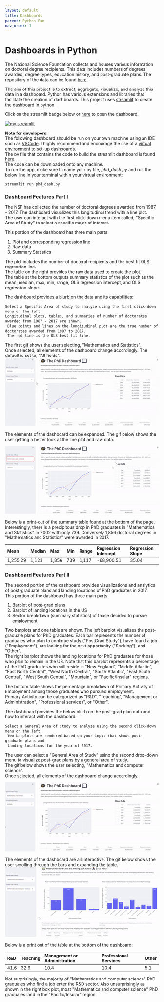 ```yaml
---
layout: default
title: Dashboards
parent: Python Fun
nav_order: 1
---
```


# Dashboards in Python  

The National Science Foundation collects and houses various information on doctoral degree recipients. This data includes numbers of degrees awarded, degree types, education history, and post-graduate plans. The repository of the data can be found [here](https://ncses.nsf.gov/pubs/nsf19301/data).  

The aim of this project is to extract, aggregate, visualize, and analyze this data in a dashboard. Python has various extensions and libraries that facilitate the creation of dashboards. This project uses [streamlit](https://streamlit.io/) to create the dashboard in python.   


Click on the streamlit badge below or [here](https://share.streamlit.io/delashu/pysolve_notebooks/main/dashboard/phd_dash.py) to open the dashboard.  

[![my streamlit](https://static.streamlit.io/badges/streamlit_badge_black_white.svg)](https://share.streamlit.io/delashu/pysolve_notebooks/main/dashboard/phd_dash.py)  
  

**Note for developers**:  
The following dashboard should be run on your own machine using an IDE such as [VSCode](https://code.visualstudio.com/). I highly recommend and encourage the use of a [virtual environment](https://code.visualstudio.com/docs/python/environments) to set-up dashboards.  
The py file that contains the code to build the streamlit dashboard is found [here](https://github.com/delashu/pysolve_notebooks/blob/main/dashboard/phd_dash.py).  
The code can be downloaded onto any machine.  
To run the app, make sure to name your py file, *phd_dash.py* and run the below line in your terminal within your virtual environment:  
```
streamlit run phd_dash.py
```


### Dashboard Features Part I   
The NSF has collected the number of doctoral degrees awarded from 1987 - 2017. The dashboard visualizes this longitudinal trend with a line plot.  
The user can interact with the first click-down menu item called, "Specific Area of Study" to select a specific major of interest. 

This portion of the dashboard has three main parts:  
1. Plot and corresponding regression line  
2. Raw data 
3. Summary Statistics  
  
The plot includes the number of doctoral recipients and the best fit OLS regression line.  
The table on the right provides the raw data used to create the plot.  
The table at the bottom outputs summary statistics of the plot such as the mean, median, max, min, range, OLS regression intercept, and OLS regression slope.   

The dashboard provides a blurb on the data and its capabilities:  
```
Select a Specific Area of study to analyze using the first click-down menu on the left. 
Longitudinal plots, tables, and summaries of number of doctorates awarded from 1987 - 2017 are shown.
 Blue points and lines on the longitudinal plot are the true number of doctorates awarded from 1987 to 2017. 
 The red line is the OLS best fit line.
```


The first gif shows the user selecting, "Mathematics and Statistics".  
Once selected, all elements of the dashboard change accordingly. The default is set to, "All fields".      
![Example Dash one](dash_one.gif)   


The elements of the dashboard can be expanded. The gif below shows the user getting a better look at the line plot and raw data.   

![Example Dash two](dash_two.gif)   

Below is a print-out of the summary table found at the bottom of the page.  Interestingly, there is a precipitous drop in PhD graduates in "Mathematics and Statistics" in 2002 with only 739. Conversely 1,856 doctoral degrees in "Mathematics and Statistics" were awarded in 2017.    

| Mean        | Median            | Max | Min | Range        | Regression Intercept            | Regression Slope |
|:-------------|:------------------|:-------------|:---------------|:-------------|:------------------|:-------------|
| 1,255.29 |  1,123   | 1,856         | 739           |1,117 |  -68,900.51   | 35.04         |


### Dashboard Features Part II   
The second portion of the dashboard provides visualizations and analytics of post-graduate plans and landing locations of PhD graduates in 2017.  
This portion of the dashboard has three main parts:  
1. Barplot of post-grad plans    
2. Barplot of landing locations in the US     
3. Sector breakdown (summary statistics) of those decided to pursue employment      


Two barplots and one table are shown. The left barplot visualizes the post-graduate plans for PhD graduates. Each bar represents the number of graduates who plan to continue study ("PostGrad Study"), have found a job ("Employment"), are looking for the next opportunity ("Seeking"), and "Other".  
The right barplot shows the landing locations for PhD graduates for those who plan to remain in the US. Note that this barplot represents a percentage of the PhD graduates who will reside in "New England", "Middle Atlantic", "East North Central", "West North Central", "South Atlantic", "East South Central", "West South Central", "Mountain", or "Pacific/Insular" regions.  

The bottom table shows the percentage breakdown of Primary Activity of Employment among those graduates who pursued employment.  
Primary Activity can be categorized as "R&D", "Teaching", "Management or Administration", "Professional services", or "Other". 


The dashboard provides the below blurb on the post-grad plan data and how to interact with the dashboard:    
```
Select a General Area of study to analyze using the second click-down menu on the left.
 Two barplots are rendered based on your input that shows post-graduate plans and 
 landing locations for the year of 2017.
```

The user can select a "General Area of Study" using the second drop-down menu to visualize post-grad plans by a general area of study.  
The gif below shows the user selecting, "Mathematics and computer science".  
Once selected, all elements of the dashboard change accordingly.   

![Example Dash three](dash_three.gif)  

The elements of the dashboard are all interactive. The gif below shows the user scrolling through the bars and expanding the table.   
![Example Dash three](dash_four.gif)  

Below is a print out of the table at the bottom of the dashboard:   
  
| R&D        | Teaching            | Management or Administration | Professional Services | Other        |
|:-------------|:------------------|:-------------|:---------------|:-------------|
| 41.6 |  32.9   | 10.4         | 10.4           |5.1 |  
  

Not surprisingly, the majority of "Mathematics and computer science" PhD graduates who find a job enter the R&D sector. Also unsurprisingly as shown in the right box plot, most "Mathematics and computer science" PhD graduates land in the "Pacific/Insular" region.  